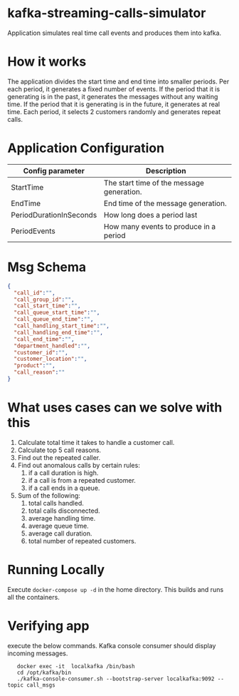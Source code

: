 # kafka-streaming-calls-simulator
Application simulates real time call events and produces them into kafka.

# How it works
The application divides the start time and end time into smaller periods.
Per each period, it generates a fixed number of events.
If the period that it is generating is in the past, it generates the messages without any waiting time.
If the period that it is generating is in the future, it generates at real time.
Each period, it selects 2 customers randomly and generates repeat calls.


# Application Configuration
|Config parameter | Description |
|-----------------|-------------|
|StartTime        | The start time of the message generation.|
|EndTime          | End time of the message generation.      |
|PeriodDurationInSeconds| How long does a period last        |
|PeriodEvents | How many events to produce in a period       |

# Msg Schema
```Json
{
  "call_id":"",
  "call_group_id":"",
  "call_start_time":"",
  "call_queue_start_time":"",
  "call_queue_end_time":"",
  "call_handling_start_time":"",
  "call_handling_end_time":"",
  "call_end_time":"",
  "department_handled":"",
  "customer_id":"",
  "customer_location":"",
  "product":"",
  "call_reason":""
}

```

# What uses cases can we solve with this
1. Calculate total time it takes to handle a customer call.
2. Calculate top 5 call reasons.
3. Find out the repeated caller.
4. Find out anomalous calls by certain rules:
    1. if a call duration is high.
    2. if a call is from a repeated customer.
    3. if a call ends in a queue.
5. Sum of the following:
    1. total calls handled.
    2. total calls disconnected.
    3. average handling time.
    4. average queue time.
    5. average call duration.
    6. total number of repeated customers.

   
# Running Locally
Execute `docker-compose up -d` in the home directory.
This builds and runs all the containers.

# Verifying app
execute the below commands. Kafka console consumer should display incoming messages.
```
   docker exec -it  localkafka /bin/bash
   cd /opt/kafka/bin
   ./kafka-console-consumer.sh --bootstrap-server localkafka:9092 --topic call_msgs
```


